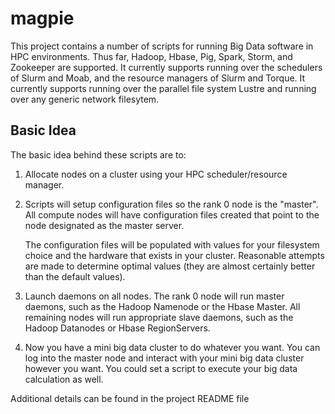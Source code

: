 magpie
======

This project contains a number of scripts for running Big Data
software in HPC environments.  Thus far, Hadoop, Hbase, Pig, Spark,
Storm, and Zookeeper are supported.  It currently supports running
over the schedulers of Slurm and Moab, and the resource managers of
Slurm and Torque.  It currently supports running over the parallel
file system Lustre and running over any generic network filesytem.

Basic Idea
----------

The basic idea behind these scripts are to:

1) Allocate nodes on a cluster using your HPC scheduler/resource
   manager.

2) Scripts will setup configuration files so the rank 0 node is
   the "master".  All compute nodes will have configuration files
   created that point to the node designated as the master server.

   The configuration files will be populated with values for your
   filesystem choice and the hardware that exists in your cluster.
   Reasonable attempts are made to determine optimal values (they are
   almost certainly better than the default values).

3) Launch daemons on all nodes.  The rank 0 node will run master
   daemons, such as the Hadoop Namenode or the Hbase Master.  All
   remaining nodes will run appropriate slave daemons, such as the
   Hadoop Datanodes or Hbase RegionServers.

4) Now you have a mini big data cluster to do whatever you want.  You
   can log into the master node and interact with your mini big data
   cluster however you want.  You could set a script to execute your
   big data calculation as well.

Additional details can be found in the project README file
